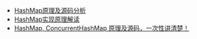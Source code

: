 - [HashMap原理及源码分析](https://mp.weixin.qq.com/s/T4bGAEhGxKRC_TLBPD0mJQ)
- [HashMap实现原理解读](https://mp.weixin.qq.com/s/cBs8goKd3LNMFtix8c1A9A)
- [HashMap, ConcurrentHashMap 原理及源码，一次性讲清楚！](https://mp.weixin.qq.com/s?__biz=MzI3ODcxMzQzMw==&mid=2247487963&idx=1&sn=e2a492f26825457034476a85aa41db64&chksm=eb5394eddc241dfb269abf637e3fd841cf782034945970599449fbf1fdcb31d234574dc33d75&scene=21#wechat_redirect)
